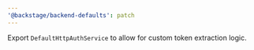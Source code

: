 ```yaml
---
'@backstage/backend-defaults': patch
---
```


Export `DefaultHttpAuthService` to allow for custom token extraction logic.
